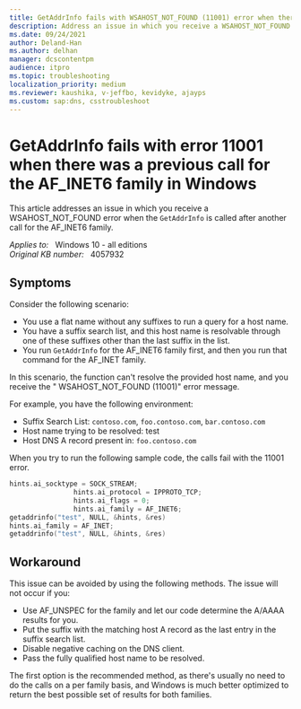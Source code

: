 ```yaml
---
title: GetAddrInfo fails with WSAHOST_NOT_FOUND (11001) error when there was a previous call for the AF_INET6 family in Windows
description: Address an issue in which you receive a WSAHOST_NOT_FOUND error when the GetAddrInfo is called after another call for the AF_INET6 family.
ms.date: 09/24/2021
author: Deland-Han
ms.author: delhan
manager: dcscontentpm
audience: itpro
ms.topic: troubleshooting
localization_priority: medium
ms.reviewer: kaushika, v-jeffbo, kevidyke, ajayps
ms.custom: sap:dns, csstroubleshoot
---
```

# GetAddrInfo fails with error 11001 when there was a previous call for the AF_INET6 family in Windows

This article addresses an issue in which you receive a WSAHOST_NOT_FOUND error when the `GetAddrInfo` is called after another call for the AF_INET6 family.

_Applies to:_ &nbsp; Windows 10 - all editions  
_Original KB number:_ &nbsp; 4057932

## Symptoms

Consider the following scenario:

- You use a flat name without any suffixes to run a query for a host name.
- You have a suffix search list, and this host name is resolvable through one of these suffixes other than the last suffix in the list.
- You run `GetAddrInfo` for the AF_INET6 family first, and then you run that command for the AF_INET family.

In this scenario, the function can't resolve the provided host name, and you receive the " WSAHOST_NOT_FOUND (11001)" error message.

For example, you have the following environment:

- Suffix Search List: `contoso.com`, `foo.contoso.com`, `bar.contoso.com`  
- Host name trying to be resolved: test  
- Host DNS A record present in: `foo.contoso.com`

When you try to run the following sample code, the calls fail with the 11001 error.

```cpp
hints.ai_socktype = SOCK_STREAM;
                hints.ai_protocol = IPPROTO_TCP;
                hints.ai_flags = 0;
                hints.ai_family = AF_INET6;
getaddrinfo("test", NULL, &hints, &res)
hints.ai_family = AF_INET;
getaddrinfo("test", NULL, &hints, &res)
```

## Workaround

This issue can be avoided by using the following methods. The issue will not occur if you:

- Use AF_UNSPEC for the family and let our code determine the A/AAAA results for you.
- Put the suffix with the matching host A record as the last entry in the suffix search list.
- Disable negative caching on the DNS client.
- Pass the fully qualified host name to be resolved.

The first option is the recommended method, as there's usually no need to do the calls on a per family basis, and Windows is much better optimized to return the best possible set of results for both families.
